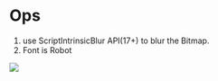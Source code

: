 Ops
===
1. use ScriptIntrinsicBlur API(17+) to blur the Bitmap.
2. Font is Robot

![](http://ww4.sinaimg.cn/bmiddle/6e0febb1gw1ejfox8fui0j20dw0dwt8t.jpg)
